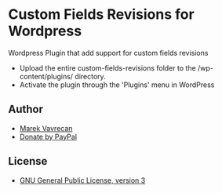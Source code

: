 # Custom Fields Revisions for Wordpress
Wordpress Plugin that add support for custom fields revisions

- Upload the entire custom-fields-revisions folder to the /wp-content/plugins/ directory.
- Activate the plugin through the 'Plugins' menu in WordPress

## Author
- [Marek Vavrecan](mailto:vavrecan@gmail.com)
- [Donate by PayPal](https://www.paypal.com/cgi-bin/webscr?cmd=_donations&business=DX479UBWGSMUG&lc=US&item_name=Custom%20Fields%20Revisions&currency_code=USD&bn=PP%2dDonationsBF%3abtn_donateCC_LG%2egif%3aNonHosted)

## License
- [GNU General Public License, version 3](http://www.gnu.org/licenses/gpl-3.0.html)